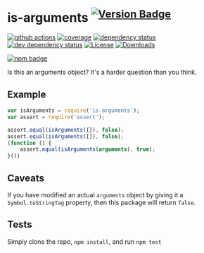 # is-arguments <sup>[![Version Badge][2]][1]</sup>

[![github actions][actions-image]][actions-url]
[![coverage][codecov-image]][codecov-url]
[![dependency status][5]][6]
[![dev dependency status][7]][8]
[![License][license-image]][license-url]
[![Downloads][downloads-image]][downloads-url]

[![npm badge][11]][1]

Is this an arguments object? It's a harder question than you think.

## Example

```js
var isArguments = require('is-arguments');
var assert = require('assert');

assert.equal(isArguments({}), false);
assert.equal(isArguments([]), false);
(function () {
	assert.equal(isArguments(arguments), true);
}())
```

## Caveats

If you have modified an actual `arguments` object by giving it a `Symbol.toStringTag` property, then this package will return `false`.

## Tests

Simply clone the repo, `npm install`, and run `npm test`

[1]: https://npmjs.org/package/is-arguments

[2]: https://versionbadg.es/inspect-js/is-arguments.svg

[5]: https://david-dm.org/inspect-js/is-arguments.svg

[6]: https://david-dm.org/inspect-js/is-arguments

[7]: https://david-dm.org/inspect-js/is-arguments/dev-status.svg

[8]: https://david-dm.org/inspect-js/is-arguments#info=devDependencies

[11]: https://nodei.co/npm/is-arguments.png?downloads=true&stars=true

[license-image]: https://img.shields.io/npm/l/is-arguments.svg

[license-url]: LICENSE

[downloads-image]: https://img.shields.io/npm/dm/is-arguments.svg

[downloads-url]: https://npm-stat.com/charts.html?package=is-arguments

[codecov-image]: https://codecov.io/gh/inspect-js/is-arguments/branch/main/graphs/badge.svg

[codecov-url]: https://app.codecov.io/gh/inspect-js/is-arguments/

[actions-image]: https://img.shields.io/endpoint?url=https://github-actions-badge-u3jn4tfpocch.runkit.sh/inspect-js/is-arguments

[actions-url]: https://github.com/inspect-js/is-arguments/actions
